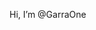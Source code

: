 Hi, I’m @GarraOne


<!---
GarraOne/GarraOne is a ✨ special ✨ repository because its `README.md` (this file) appears on your GitHub profile.
You can click the Preview link to take a look at your changes.
--->
